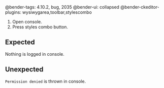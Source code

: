 @bender-tags: 4.10.2, bug, 2035
@bender-ui: collapsed
@bender-ckeditor-plugins: wysiwygarea,toolbar,stylescombo

1. Open console.
1. Press styles combo button.

## Expected

Nothing is logged in console.

## Unexpected

`Permission denied` is thrown in console.

